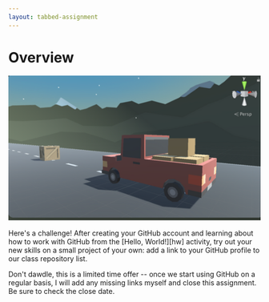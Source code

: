 ```yaml
---
layout: tabbed-assignment
---
```


# Overview

<img class="overview-image" src="assets/images/screen-capture.png">

Here's a challenge! After creating your GitHub account and learning about how to work with GitHub from the [Hello, World!][hw] activity, try out your new skills on a small project of your own: add a link to your GitHub profile to our class repository list.

Don't dawdle, this is a limited time offer -- once we start using GitHub on a regular basis, I will add any missing links myself and close this assignment. Be sure to check the close date.

<!-- Don't edit links here, change them in _data/assignment.yml instead, -->

[slides]: <{{site.data.assignment.slides}}>
[template]: <{{site.data.assignment.template}}>
